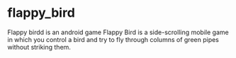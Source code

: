 # flappy_bird
Flappy birdd is an android game Flappy Bird is a side-scrolling mobile game
in which you control a bird and try to fly through columns of green pipes without striking them.

